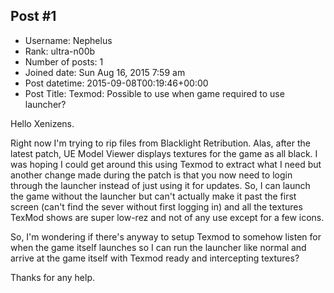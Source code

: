 ## Post #1
- Username: Nephelus
- Rank: ultra-n00b
- Number of posts: 1
- Joined date: Sun Aug 16, 2015 7:59 am
- Post datetime: 2015-09-08T00:19:46+00:00
- Post Title: Texmod: Possible to use when game required to use launcher?

Hello Xenizens.

Right now I'm trying to rip files from Blacklight Retribution. Alas, after the latest patch, UE Model Viewer displays textures for the game as all black. I was hoping I could get around this using Texmod to extract what I need but another change made during the patch is that you now need to login through the launcher instead of just using it for updates. So, I can launch the game without the launcher but can't actually make it past the first screen (can't find the sever without first logging in) and all the textures TexMod shows are super low-rez and not of any use except for a few icons.

So, I'm wondering if there's anyway to setup Texmod to somehow listen for when the game itself launches so I can run the launcher like normal and arrive at the game itself with Texmod ready and intercepting textures?

Thanks for any help.
